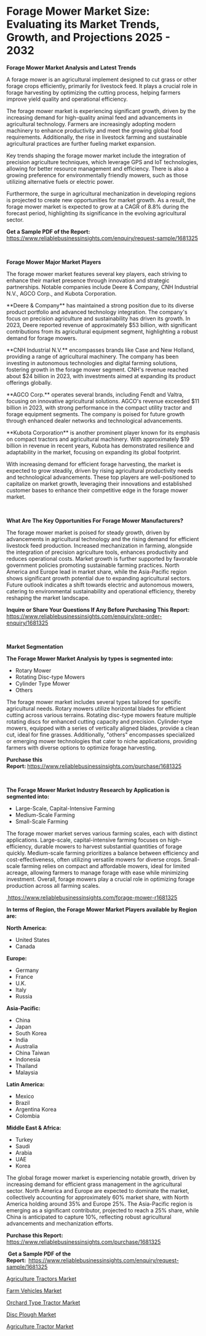 <p><h1>Forage Mower Market Size: Evaluating its Market Trends, Growth, and Projections 2025 - 2032</h1></p><p><strong>Forage Mower Market Analysis and Latest Trends</strong></p>
<p><p>A forage mower is an agricultural implement designed to cut grass or other forage crops efficiently, primarily for livestock feed. It plays a crucial role in forage harvesting by optimizing the cutting process, helping farmers improve yield quality and operational efficiency. </p><p>The forage mower market is experiencing significant growth, driven by the increasing demand for high-quality animal feed and advancements in agricultural technology. Farmers are increasingly adopting modern machinery to enhance productivity and meet the growing global food requirements. Additionally, the rise in livestock farming and sustainable agricultural practices are further fueling market expansion.</p><p>Key trends shaping the forage mower market include the integration of precision agriculture techniques, which leverage GPS and IoT technologies, allowing for better resource management and efficiency. There is also a growing preference for environmentally friendly mowers, such as those utilizing alternative fuels or electric power. </p><p>Furthermore, the surge in agricultural mechanization in developing regions is projected to create new opportunities for market growth. As a result, the forage mower market is expected to grow at a CAGR of 8.8% during the forecast period, highlighting its significance in the evolving agricultural sector.</p></p>
<p><strong>Get a Sample PDF of the Report:&nbsp;</strong> <a href="https://www.reliablebusinessinsights.com/enquiry/request-sample/1681325?utm_campaign=115&utm_medium=2&utm_source=Github&utm_content=ia&utm_term=24032025&utm_id=forage-mower">https://www.reliablebusinessinsights.com/enquiry/request-sample/1681325</a></p>
<p>&nbsp;</p>
<p><strong>Forage Mower Major Market Players</strong></p>
<p><p>The forage mower market features several key players, each striving to enhance their market presence through innovation and strategic partnerships. Notable companies include Deere & Company, CNH Industrial N.V., AGCO Corp., and Kubota Corporation.</p><p>**Deere & Company** has maintained a strong position due to its diverse product portfolio and advanced technology integration. The company's focus on precision agriculture and sustainability has driven its growth. In 2023, Deere reported revenue of approximately $53 billion, with significant contributions from its agricultural equipment segment, highlighting a robust demand for forage mowers.</p><p>**CNH Industrial N.V.** encompasses brands like Case and New Holland, providing a range of agricultural machinery. The company has been investing in autonomous technologies and digital farming solutions, fostering growth in the forage mower segment. CNH's revenue reached about $24 billion in 2023, with investments aimed at expanding its product offerings globally.</p><p>**AGCO Corp.** operates several brands, including Fendt and Valtra, focusing on innovative agricultural solutions. AGCO's revenue exceeded $11 billion in 2023, with strong performance in the compact utility tractor and forage equipment segments. The company is poised for future growth through enhanced dealer networks and technological advancements.</p><p>**Kubota Corporation** is another prominent player known for its emphasis on compact tractors and agricultural machinery. With approximately $19 billion in revenue in recent years, Kubota has demonstrated resilience and adaptability in the market, focusing on expanding its global footprint.</p><p>With increasing demand for efficient forage harvesting, the market is expected to grow steadily, driven by rising agricultural productivity needs and technological advancements. These top players are well-positioned to capitalize on market growth, leveraging their innovations and established customer bases to enhance their competitive edge in the forage mower market.</p></p>
<p>&nbsp;</p>
<p><strong>What Are The Key Opportunities For Forage Mower Manufacturers?</strong></p>
<p><p>The forage mower market is poised for steady growth, driven by advancements in agricultural technology and the rising demand for efficient livestock feed production. Increased mechanization in farming, alongside the integration of precision agriculture tools, enhances productivity and reduces operational costs. Market growth is further supported by favorable government policies promoting sustainable farming practices. North America and Europe lead in market share, while the Asia-Pacific region shows significant growth potential due to expanding agricultural sectors. Future outlook indicates a shift towards electric and autonomous mowers, catering to environmental sustainability and operational efficiency, thereby reshaping the market landscape.</p></p>
<p><strong>Inquire or Share Your Questions If Any Before Purchasing This Report:</strong> <a href="https://www.reliablebusinessinsights.com/enquiry/pre-order-enquiry/1681325?utm_campaign=115&utm_medium=2&utm_source=Github&utm_content=ia&utm_term=24032025&utm_id=forage-mower">https://www.reliablebusinessinsights.com/enquiry/pre-order-enquiry/1681325</a></p>
<p>&nbsp;</p>
<p><strong>Market Segmentation</strong></p>
<p><strong>The Forage Mower Market Analysis by types is segmented into:</strong></p>
<p><ul><li>Rotary Mower</li><li>Rotating Disc-type Mowers</li><li>Cylinder Type Mower</li><li>Others</li></ul></p>
<p><p>The forage mower market includes several types tailored for specific agricultural needs. Rotary mowers utilize horizontal blades for efficient cutting across various terrains. Rotating disc-type mowers feature multiple rotating discs for enhanced cutting capacity and precision. Cylinder-type mowers, equipped with a series of vertically aligned blades, provide a clean cut, ideal for fine grasses. Additionally, "others" encompasses specialized or emerging mower technologies that cater to niche applications, providing farmers with diverse options to optimize forage harvesting.</p></p>
<p><strong>Purchase this Report:&nbsp;</strong><a href="https://www.reliablebusinessinsights.com/purchase/1681325?utm_campaign=115&utm_medium=2&utm_source=Github&utm_content=ia&utm_term=24032025&utm_id=forage-mower">https://www.reliablebusinessinsights.com/purchase/1681325</a></p>
<p>&nbsp;</p>
<p><strong>The Forage Mower Market Industry Research by Application is segmented into:</strong></p>
<p><ul><li>Large-Scale, Capital-Intensive Farming</li><li>Medium-Scale Farming</li><li>Small-Scale Farming</li></ul></p>
<p><p>The forage mower market serves various farming scales, each with distinct applications. Large-scale, capital-intensive farming focuses on high-efficiency, durable mowers to harvest substantial quantities of forage quickly. Medium-scale farming prioritizes a balance between efficiency and cost-effectiveness, often utilizing versatile mowers for diverse crops. Small-scale farming relies on compact and affordable mowers, ideal for limited acreage, allowing farmers to manage forage with ease while minimizing investment. Overall, forage mowers play a crucial role in optimizing forage production across all farming scales.</p></p>
<p><a href="https://www.reliablebusinessinsights.com/forage-mower-r1681325?utm_campaign=115&utm_medium=2&utm_source=Github&utm_content=ia&utm_term=24032025&utm_id=forage-mower">&nbsp;https://www.reliablebusinessinsights.com/forage-mower-r1681325</a></p>
<p><strong>In terms of Region, the Forage Mower Market Players available by Region are:</strong></p>
<p>
    <p> <strong> North America: </strong>
        <ul>
            <li>United States</li>
            <li>Canada</li>
        </ul>
        </p> 
    <p> <strong> Europe: </strong>
        <ul>
            <li>Germany</li>
            <li>France</li>
            <li>U.K.</li>
            <li>Italy</li>
            <li>Russia</li>
        </ul>
        </p> 
    <p> <strong> Asia-Pacific: </strong>
        <ul>
            <li>China</li>
            <li>Japan</li>
            <li>South Korea</li>
            <li>India</li>
            <li>Australia</li>
            <li>China Taiwan</li>
            <li>Indonesia</li>
            <li>Thailand</li>
            <li>Malaysia</li>
        </ul>
        </p> 
    <p> <strong> Latin America: </strong>
        <ul>
            <li>Mexico</li>
            <li>Brazil</li>
            <li>Argentina Korea</li>
            <li>Colombia</li>
        </ul>
        </p> 
    <p> <strong> Middle East & Africa: </strong>
        <ul>
            <li>Turkey</li>
            <li>Saudi</li>
            <li>Arabia</li>
            <li>UAE</li>
            <li>Korea</li>
        </ul>
    </p>
    </p>
<p><p>The global forage mower market is experiencing notable growth, driven by increasing demand for efficient grass management in the agricultural sector. North America and Europe are expected to dominate the market, collectively accounting for approximately 60% market share, with North America holding around 35% and Europe 25%. The Asia-Pacific region is emerging as a significant contributor, projected to reach a 25% share, while China is anticipated to capture 10%, reflecting robust agricultural advancements and mechanization efforts.</p></p>
<p><strong>Purchase this Report: </strong><a href="https://www.reliablebusinessinsights.com/purchase/1681325?utm_campaign=115&utm_medium=2&utm_source=Github&utm_content=ia&utm_term=24032025&utm_id=forage-mower">https://www.reliablebusinessinsights.com/purchase/1681325</a></p>
<p>&nbsp;<strong>Get a Sample PDF of the Report:&nbsp;&nbsp;</strong><a href="https://www.reliablebusinessinsights.com/enquiry/request-sample/1681325?utm_campaign=115&utm_medium=2&utm_source=Github&utm_content=ia&utm_term=24032025&utm_id=forage-mower">https://www.reliablebusinessinsights.com/enquiry/request-sample/1681325</a></p>
<p><strong></strong></p>
<p><p><a href="https://github.com/rocicbenton/Market-Research-Report-List-1/blob/main/agriculture-tractors-market.md?utm_campaign=115&utm_medium=2&utm_source=Github&utm_content=ia&utm_term=24032025&utm_id=forage-mower">Agriculture Tractors Market</a></p><p><a href="https://github.com/klenaestien23/Market-Research-Report-List-1/blob/main/farm-vehicles-market.md?utm_campaign=115&utm_medium=2&utm_source=Github&utm_content=ia&utm_term=24032025&utm_id=forage-mower">Farm Vehicles Market</a></p><p><a href="https://github.com/filinjaic7/Market-Research-Report-List-1/blob/main/orchard-type-tractor-market.md?utm_campaign=115&utm_medium=2&utm_source=Github&utm_content=ia&utm_term=24032025&utm_id=forage-mower">Orchard Type Tractor Market</a></p><p><a href="https://github.com/ishikodehira/Market-Research-Report-List-1/blob/main/disc-plough-market.md?utm_campaign=115&utm_medium=2&utm_source=Github&utm_content=ia&utm_term=24032025&utm_id=forage-mower">Disc Plough Market</a></p><p><a href="https://github.com/tahjaylestro/Market-Research-Report-List-1/blob/main/agriculture-tractor-market.md?utm_campaign=115&utm_medium=2&utm_source=Github&utm_content=ia&utm_term=24032025&utm_id=forage-mower">Agriculture Tractor Market</a></p></p>